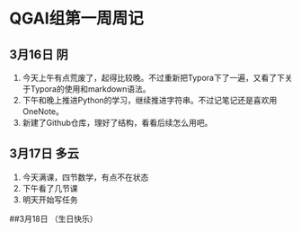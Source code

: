 # QGAI组第一周周记

## 3月16日		阴

1. 今天上午有点荒废了，起得比较晚。不过重新把Typora下了一遍，又看了下关于Typora的使用和markdown语法。
2. 下午和晚上推进Python的学习，继续推进字符串。不过记笔记还是喜欢用OneNote。
3. 新建了Github仓库，理好了结构，看看后续怎么用吧。


## 3月17日	多云

1. 今天满课，四节数学，有点不在状态
2. 下午看了几节课
3. 明天开始写任务


##3月18日          （生日快乐）
